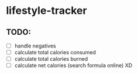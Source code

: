 # lifestyle-tracker
## TODO:

- [ ] handle negatives
- [ ] calculate total calories consumed
- [ ] calculate total calories burned
- [ ] calculate net calories (search formula online) XD